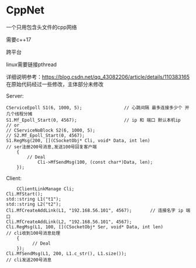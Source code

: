 # CppNet
一个只用包含头文件的cpp网络

需要c++17

跨平台

linux需要链接pthread

详细说明参考：https://blog.csdn.net/qq_43082206/article/details/110383165 在原始代码经过一些修改，主体部分未修改

Server:


	CServiceEpoll S1(6, 1000, 5);                // 心跳间隔 最多连接多少个 开几个线程分摊
	S1.Mf_Epoll_Start(0, 4567);                  // ip 和 端口 默认本机ip
	// or
	// CServiceNoBlock S2(6, 1000, 5);
	// S2.Mf_Epoll_Start(0, 4567);
	S1.RegMsg(200, [](CSocketObj* Cli, void* Data, int len)                // ser注册200号消息,发送100号回复客户端
		{
  			// Deal
     			Cli->MfSendMsg(100, (const char*)Data, len);
		});

Client:


    	CClientLinkManage Cli;
	Cli.MfStart();
	std::string L1("t1");
	std::string L2("t2");
	Cli.MfCreateAddLink(L1, "192.168.56.101", 4567);       // 连接名字 ip 端口
	Cli.MfCreateAddLink(L2, "192.168.56.101", 4567);
	Cli.RegMsg(L1, 100, [](CSocketObj* Ser, void* Data, int len)             // cli收到100号消息处理 
		{
              // Deal
		});
	Cli.MfSendMsg(L1, 200, L1.c_str(), L1.size());                           // cli发送200号消息
